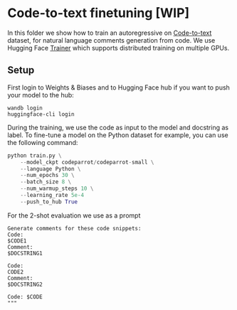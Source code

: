 # Code-to-text finetuning [WIP]
In this folder we show how to train an autoregressive on [Code-to-text](https://huggingface.co/datasets/code_x_glue_ct_code_to_text) dataset, for natural language comments generation from code. We use Hugging Face [Trainer](https://huggingface.co/docs/transformers/main_classes/trainer) which supports distributed training on multiple GPUs.

## Setup

First login to Weights & Biases and to Hugging Face hub if you want to push your model to the hub:
```
wandb login
huggingface-cli login
```

During the training, we use the code as input to the model and docstring as label. To fine-tune a model on the Python dataset for example, you can use the following command:
```python
python train.py \
    --model_ckpt codeparrot/codeparrot-small \
    --language Python \
    --num_epochs 30 \
    --batch_size 8 \
    --num_warmup_steps 10 \
    --learning_rate 5e-4 
    --push_to_hub True
```

For the 2-shot evaluation we use as a prompt
```
Generate comments for these code snippets:
Code:
$CODE1
Comment:
$DOCSTRING1

Code:
CODE2
Comment:
$DOCSTRING2

Code: $CODE
"""
```
